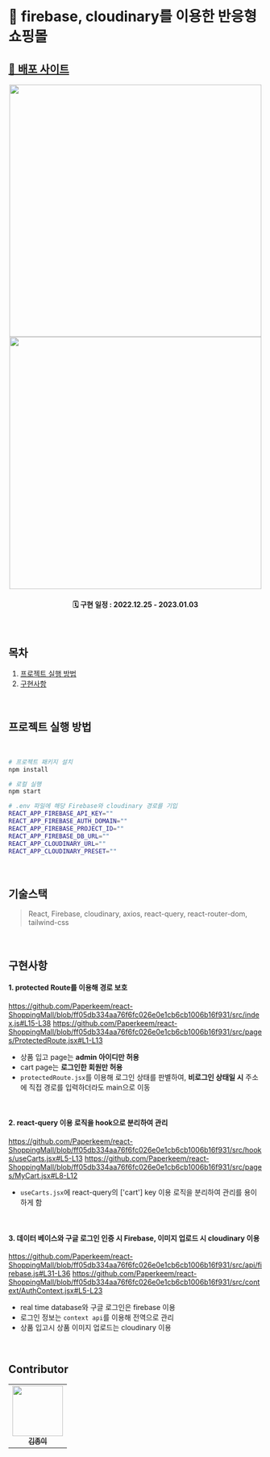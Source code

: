 # 👕 firebase, cloudinary를 이용한 반응형 쇼핑몰
## [📌 배포 사이트](https://papershop.netlify.app/)

<div align="center">
  <img width="500px" src="https://user-images.githubusercontent.com/107424974/214815238-2fa9e41b-5e8c-4e97-a467-245edfcf07a5.gif"/>
  <img width="500px" src="https://user-images.githubusercontent.com/107424974/214815926-573ad34f-3b17-41b6-8450-df961d11f875.gif"/>

#### 🗓 구현 일정 : 2022.12.25 - 2023.01.03

</div>

</br>

## 목차

1. [프로젝트 실행 방법](#프로젝트-실행-방법)
2. [구현사항](#구현사항)

</br>

## 프로젝트 실행 방법

<br>

```bash
# 프로젝트 패키지 설치
npm install
```

```bash
# 로컬 실행
npm start
```

```bash
# .env 파일에 해당 Firebase와 cloudinary 경로를 기입
REACT_APP_FIREBASE_API_KEY=""
REACT_APP_FIREBASE_AUTH_DOMAIN=""
REACT_APP_FIREBASE_PROJECT_ID=""
REACT_APP_FIREBASE_DB_URL=""
REACT_APP_CLOUDINARY_URL=""
REACT_APP_CLOUDINARY_PRESET="" 
```


<br>

## 기술스택

> React, Firebase, cloudinary, axios, react-query, react-router-dom, tailwind-css

<br>


## 구현사항

#### 1. protected Route를 이용해 경로 보호

https://github.com/Paperkeem/react-ShoppingMall/blob/ff05db334aa76f6fc026e0e1cb6cb1006b16f931/src/index.js#L15-L38
https://github.com/Paperkeem/react-ShoppingMall/blob/ff05db334aa76f6fc026e0e1cb6cb1006b16f931/src/pages/ProtectedRoute.jsx#L1-L13

  - 상품 입고 page는 **admin 아이디만 허용**
  - cart page는 **로그인한 회원만 허용**
  - `protectedRoute.jsx`를 이용해 로그인 상태를 판별하여, **비로그인 상태일 시** 주소에 직접 경로를 입력하더라도 main으로 이동
  
<br>

#### 2. react-query 이용 로직을 hook으로 분리하여 관리

https://github.com/Paperkeem/react-ShoppingMall/blob/ff05db334aa76f6fc026e0e1cb6cb1006b16f931/src/hooks/useCarts.jsx#L5-L13
https://github.com/Paperkeem/react-ShoppingMall/blob/ff05db334aa76f6fc026e0e1cb6cb1006b16f931/src/pages/MyCart.jsx#L8-L12

  - `useCarts.jsx`에 react-query의 ['cart'] key 이용 로직을 분리하여 관리를 용이하게 함
    
<br>

#### 3. 데이터 베이스와 구글 로그인 인증 시 Firebase, 이미지 업로드 시 cloudinary 이용

https://github.com/Paperkeem/react-ShoppingMall/blob/ff05db334aa76f6fc026e0e1cb6cb1006b16f931/src/api/firebase.js#L31-L36
https://github.com/Paperkeem/react-ShoppingMall/blob/ff05db334aa76f6fc026e0e1cb6cb1006b16f931/src/context/AuthContext.jsx#L5-L23

  - real time database와 구글 로그인은 firebase 이용
  - 로그인 정보는 `context api`를 이용해 전역으로 관리
  - 상품 입고시 상품 이미지 업로드는 cloudinary 이용

</br>

## Contributor

<table>
  <tbody>
    <tr>
      <td align="center"><a href="https://github.com/Paperkeem"><img src="https://user-images.githubusercontent.com/107424974/212338824-fc8fd767-7ed3-4600-9596-7665f823be03.jpeg" width="100px;" alt=""/><br /><sub><b>김종이</b></sub></a><br /></td>
    </tr>
  </tbody>
</table>
